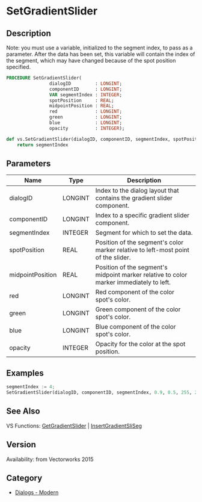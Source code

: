 # SetGradientSlider

## Description
Note: you must use a variable, initialized to the segment index, to pass as a parameter. After the data has been set, this variable will contain the index of the segment, which may have changed because of the spot position specified.

```pascal
PROCEDURE SetGradientSlider(
				dialogID         : LONGINT;
				componentID      : LONGINT;
				VAR segmentIndex : INTEGER;
				spotPosition     : REAL;
				midpointPosition : REAL;
				red              : LONGINT;
				green            : LONGINT;
				blue             : LONGINT;
				opacity          : INTEGER);
```

```python
def vs.SetGradientSlider(dialogID, componentID, segmentIndex, spotPosition, midpointPosition, red, green, blue, opacity):
    return segmentIndex
```

## Parameters
|Name|Type|Description|
|---|---|---|
|dialogID|LONGINT|Index to the dialog layout that contains the gradient slider component.|
|componentID|LONGINT|Index to a specific gradient slider component.|
|segmentIndex|INTEGER|Segment for which to set the data.|
|spotPosition|REAL|Position of the segment's color marker relative to left-most point of the slider.|
|midpointPosition|REAL|Position of the segment's midpoint marker relative to color marker immediately to left.|
|red|LONGINT|Red component of the color spot's color.|
|green|LONGINT|Green component of the color spot's color.|
|blue|LONGINT|Blue component of the color spot's color.|
|opacity|INTEGER|Opacity for the color at the spot position.|

## Examples
```python
segmentIndex := 4;
SetGradientSlider(dialogID, componentID, segmentIndex, 0.9, 0.5, 255, 255, 255,100);
```

## See Also
VS Functions:
[GetGradientSlider](GetGradientSlider.md) 
| [InsertGradientSliSeg](InsertGradientSliSeg.md)

## Version
Availability: from Vectorworks 2015

## Category
* [Dialogs - Modern](../Categories/Dialogs%20-%20Modern.md)
